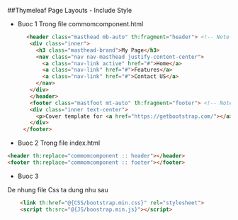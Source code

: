 ##Thymeleaf Page Layouts - Include Style

* Buoc 1
 Trong file commomcomponent.html
 
 ```html
       <header class="masthead mb-auto" th:fragment="header"> <!-- Note  -->
        <div class="inner">
          <h3 class="masthead-brand">My Page</h3>
          <nav class="nav nav-masthead justify-content-center">
            <a class="nav-link active" href="#">Home</a>
            <a class="nav-link" href="#">Features</a>
            <a class="nav-link" href="#">Contact US</a>
          </nav>
        </div>
        </header>
        <footer class="mastfoot mt-auto" th:fragment="footer"> <!-- Note  -->
        <div class="inner text-center">
          <p>Cover template for <a href="https://getbootstrap.com/"></a></p>
        </div>
      </footer>
 ```
* Buoc 2
Trong file index.html

```html 
<header th:replace="commomcomponent :: header"></header>
<footer th:replace="commomcomponent :: footer"></footer>
```

* Buoc 3

De nhung file Css ta dung nhu sau 

```html
	<link th:href="@{CSS/bootstrap.min.css}" rel="stylesheet">
	<script th:src="@{JS/boostrap.min.js}"></script>
```